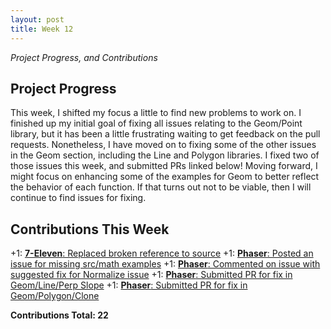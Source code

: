 ```yaml
---
layout: post
title: Week 12
---
```


_Project Progress, and Contributions_  

## Project Progress  

This week, I shifted my focus a little to find new problems to work on. I finished up my initial goal of fixing all issues relating to the Geom/Point library, but it has been a little frustrating waiting to get feedback on the pull requests. Nonetheless, I have moved on to fixing some of the other issues in the Geom section, including the Line and Polygon libraries. I fixed two of those issues this week, and submitted PRs linked below! Moving forward, I might focus on enhancing some of the examples for Geom to better reflect the behavior of each function. If that turns out not to be viable, then I will continue to find issues for fixing.


## Contributions This Week  

+1: [**7-Eleven**: Replaced broken reference to source](https://en.wikipedia.org/w/index.php?title=7-Eleven&diff=prev&oldid=835564077)
+1: [**Phaser**: Posted an issue for missing src/math examples](https://github.com/photonstorm/phaser3-examples/issues/113)
+1: [**Phaser**: Commented on issue with suggested fix for Normalize issue](https://github.com/photonstorm/phaser3-examples/issues/52)
+1: [**Phaser**: Submitted PR for fix in Geom/Line/Perp Slope](https://github.com/photonstorm/phaser3-examples/pull/114)
+1: [**Phaser**: Submitted PR for fix in Geom/Polygon/Clone](https://github.com/photonstorm/phaser3-examples/pull/116)

**Contributions Total: 22**  
